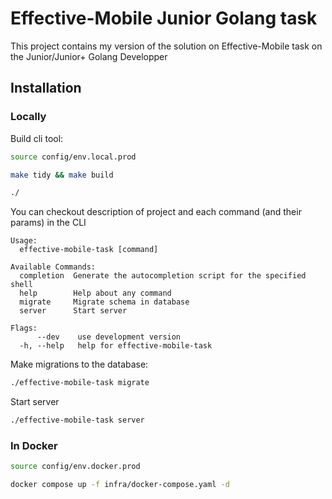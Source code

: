 # Effective-Mobile Junior Golang task

This project contains my version of the solution on Effective-Mobile task on the Junior/Junior+
Golang Developper

## Installation
### Locally


Build cli tool:
```sh
source config/env.local.prod

make tidy && make build

./

```

You can checkout description of project and each command (and their params) in the CLI
```
Usage:
  effective-mobile-task [command]

Available Commands:
  completion  Generate the autocompletion script for the specified shell
  help        Help about any command
  migrate     Migrate schema in database
  server      Start server

Flags:
      --dev    use development version
  -h, --help   help for effective-mobile-task
```

Make migrations to the database:
```sh
./effective-mobile-task migrate
```

Start server
```sh
./effective-mobile-task server
```


### In Docker

```sh
source config/env.docker.prod

docker compose up -f infra/docker-compose.yaml -d
```
